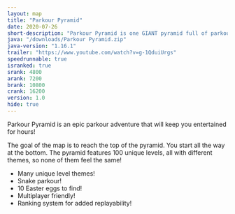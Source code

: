 ```yaml
---
layout: map
title: "Parkour Pyramid"
date: 2020-07-26
short-description: "Parkour Pyramid is one GIANT pyramid full of parkour!"
java: "/downloads/Parkour Pyramid.zip"
java-version: "1.16.1"
trailer: "https://www.youtube.com/watch?v=g-1QduiUrgs"
speedrunnable: true
isranked: true
srank: 4800
arank: 7200
brank: 10800 
crank: 16200
version: 1.0
hide: true
---
```


Parkour Pyramid is an epic parkour adventure that will keep you entertained for hours!

The goal of the map is to reach the top of the pyramid. You start all the way at the bottom.
The pyramid features 100 unique levels, all with different themes, so none of them feel the same!

- Many unique level themes!
- Snake parkour!
- 10 Easter eggs to find!
- Multiplayer friendly!
- Ranking system for added replayability!